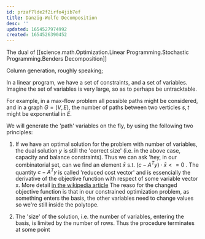 ```yaml
---
id: przaf7lde2f2irfo4jib7ef
title: Danzig-Wolfe Decomposition
desc: ''
updated: 1654527974992
created: 1654526390452
---
```



The dual of [[science.math.Optimization.Linear Programming.Stochastic Programming.Benders Decomposition]]

Column generation, roughly speaking;

In a linear program, we have a set of constraints, and a set of variables. Imagine the set of variables is very large, so as to perhaps be untracktable.

For example, in a max-flow problem all possible paths might be considered, and in a graph $G=(V,E)$, the number of paths between two verticles $s,t$ might be exponential in $E$.

We will generate the 'path' variables on the fly, by using the following two principles:


1. If we have an optimal solution for the problem with number of variables, the dual solution $y$ is still the 'correct size' (i.e. in the above case, capacity and balance constraints). Thus we can ask 'hey, in our combinatorial set, can we find an element $\bar{x}$ s.t. $(c-A^Ty)\cdot\bar{x}<=0$ .
The quantity $c-A^Ty$ is called 'reduced cost vector' and is essencially the derivative of the objective function with respect of some variable vector x.
More detail [in the wikipedia article](https://en.wikipedia.org/wiki/Column_generation#:~:text=Column%20generation%20or%20delayed%20column,a%20subset%20of%20its%20variables.)
The reaso for the  changed objective function is that in our constrained optimization problem, as something enters the basis, the other variables need to change values so we're still inside the polytope.

2. The 'size' of the solution, i.e. the number of variables, entering the basis, is limited by the number of rows. Thus the procedure terminates at some point







